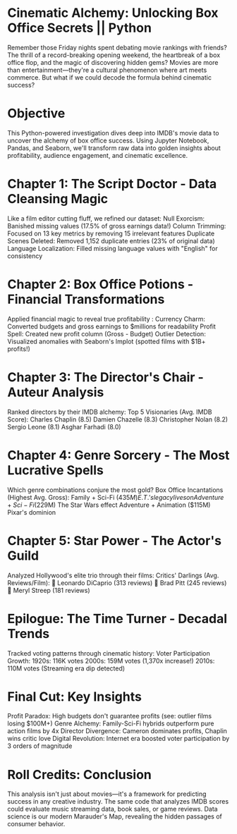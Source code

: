 # Cinematic Alchemy: Unlocking Box Office Secrets  || Python 

Remember those Friday nights spent debating movie rankings with friends? The thrill of a record-breaking opening weekend, the heartbreak of a box office flop, and the magic of discovering hidden gems? Movies are more than entertainment—they're a cultural phenomenon where art meets commerce. But what if we could decode the formula behind cinematic success? 

# Objective
This Python-powered investigation dives deep into IMDB's movie data to uncover the alchemy of box office success. Using Jupyter Notebook, Pandas, and Seaborn, we'll transform raw data into golden insights about profitability, audience engagement, and cinematic excellence. 

# Chapter 1: The Script Doctor - Data Cleansing Magic
Like a film editor cutting fluff, we refined our dataset:
Null Exorcism: Banished missing values (17.5% of gross earnings data!)
Column Trimming: Focused on 13 key metrics by removing 15 irrelevant features
Duplicate Scenes Deleted: Removed 1,152 duplicate entries (23% of original data)
Language Localization: Filled missing language values with "English" for consistency

# Chapter 2: Box Office Potions - Financial Transformations
Applied financial magic to reveal true profitability :
Currency Charm: Converted budgets and gross earnings to $millions for readability
Profit Spell: Created new profit column (Gross - Budget)
Outlier Detection: Visualized anomalies with Seaborn's lmplot (spotted films with $1B+ profits!)

# Chapter 3: The Director's Chair - Auteur Analysis
Ranked directors by their IMDB alchemy: 
Top 5 Visionaries (Avg. IMDB Score):
Charles Chaplin (8.5)
Damien Chazelle (8.3)
Christopher Nolan (8.2)
Sergio Leone (8.1)
Asghar Farhadi (8.0)

# Chapter 4: Genre Sorcery - The Most Lucrative Spells
Which genre combinations conjure the most gold? 
Box Office Incantations (Highest Avg. Gross):
Family + Sci-Fi ($435M) E.T.'s legacy lives on
Adventure + Sci-Fi ($229M) The Star Wars effect
Adventure + Animation ($115M) Pixar's dominion

# Chapter 5: Star Power - The  Actor's Guild
Analyzed Hollywood's elite trio through their films: 
Critics' Darlings (Avg. Reviews/Film):
🥇 Leonardo DiCaprio (313 reviews)
🥈 Brad Pitt (245 reviews)
🥉 Meryl Streep (181 reviews) 

# Epilogue: The Time Turner - Decadal Trends
Tracked voting patterns through cinematic history: 
Voter Participation Growth:
1920s: 116K votes
2000s: 159M votes (1,370x increase!)
2010s: 110M votes (Streaming era dip detected)

# Final Cut: Key Insights
Profit Paradox: High budgets don't guarantee profits (see: outlier films losing $100M+)
Genre Alchemy: Family-Sci-Fi hybrids outperform pure action films by 4x
Director Divergence: Cameron dominates profits, Chaplin wins critic love
Digital Revolution: Internet era boosted voter participation by 3 orders of magnitude

# Roll Credits: Conclusion
This analysis isn't just about movies—it's a framework for predicting success in any creative industry. The same code that analyzes IMDB scores could evaluate music streaming data, book sales, or game reviews. Data science is our modern Marauder's Map, revealing the hidden passages of consumer behavior. 
